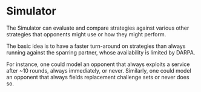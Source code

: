 # Simulator

The Simulator can evaluate and compare strategies against various other strategies that opponents might use or how they might perform. 

The basic idea is to have a faster turn-around on strategies than always running against the sparring partner, whose availability is limited by DARPA.

For instance, one could model an opponent that always exploits a service after ~10 rounds, always immediately, or never. 
Similarly, one could model an opponent that always fields replacement challenge sets or never does so.
